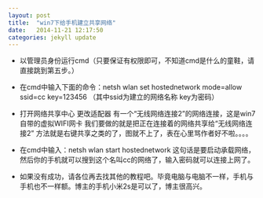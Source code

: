 ```yaml
---
layout: post
title:  "win7下给手机建立共享网络"
date:   2014-11-21 12:17:50
categories: jekyll update
---
```


- 以管理员身份运行cmd（只要保证有权限即可，不知道cmd是什么的童鞋，请直接跳到第五步。）

- 在cmd中输入下面的命令：netsh wlan set hostednetwork mode=allow ssid=cc  key=123456 （其中ssid为建立的网络名称 key为密码）

- 打开网络共享中心 更改适配器 有一个“无线网络连接2”的网络连接，这是win7自带的虚拟WIFI网卡 我们要做的就是把正在连接着的网络共享给“无线网络连接2” 方法就是右键共享之类的了，图就不上了，表在心里骂作者好不啦。。。。

- 在cmd中输入：netsh wlan start hostednetwork  这句话是要启动承载网络，然后你的手机就可以搜到这个名叫cc的网络了，输入密码就可以连接上网了。

- 如果没有成功，请各位再去找其他的教程吧。毕竟电脑与电脑不一样，手机与手机也不一样额。博主的手机小米2s是可以了，博主很高兴。